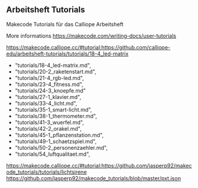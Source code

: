 ## Arbeitsheft Tutorials


Makecode Tutorials für das Calliope Arbeitsheft

More informations
https://makecode.com/writing-docs/user-tutorials

https://makecode.calliope.cc/#tutorial:https://github.com/calliope-edu/arbeitsheft-tutorials/tutorials/18-4_led-matrix



- "tutorials/18-4_led-matrix.md",
- "tutorials/20-2_raketenstart.md",
- "tutorials/21-4_rgb-led.md",
- "tutorials/23-4_fitness.md",
- "tutorials/24-3_knoepfe.md"
- "tutorials/27-1_klavier.md",
- "tutorials/33-4_licht.md",
- "tutorials/35-1_smart-licht.md",
- "tutorials/38-1_thermometer.md",
- "tutorials/41-3_wuerfel.md",
- "tutorials/42-2_orakel.md",
- "tutorials/45-1_pflanzenstation.md",
- "tutorials/49-1_schaetzspiel.md",
- "tutorials/50-2_personenzaehler.md",
- "tutorials/54_luftqualitaet.md",


https://makecode.calliope.cc/#tutorial:https://github.com/jasperp92/makecode_tutorials/tutorials/lichtsirene
https://github.com/jasperp92/makecode_tutorials/blob/master/pxt.json